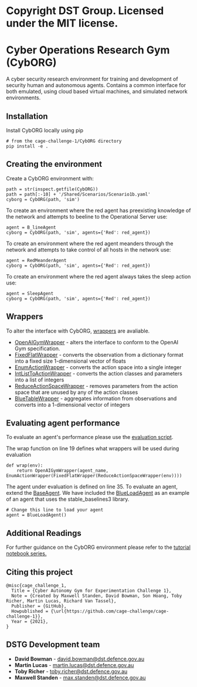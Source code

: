 # Copyright DST Group. Licensed under the MIT license.

# Cyber Operations Research Gym (CybORG)

A cyber security research environment for training and development of security human and autonomous agents. Contains a common interface for both emulated, using cloud based virtual machines, and simulated network environments.

## Installation

Install CybORG locally using pip

```
# from the cage-challenge-1/CybORG directory
pip install -e .
```


## Creating the environment
Create a CybORG environment with:
```
path = str(inspect.getfile(CybORG))
path = path[:-10] + '/Shared/Scenarios/Scenario1b.yaml'
cyborg = CybORG(path, 'sim')
```

 


To create an environment where the red agent has preexisting knowledge of the network and attempts to beeline to the Operational Server use:

 

```
agent = B_lineAgent
cyborg = CybORG(path, 'sim', agents={'Red': red_agent})
```
To create an environment where the red agent meanders through the network and attempts to take control of all hosts in the network use:

 

```
agent = RedMeanderAgent
cyborg = CybORG(path, 'sim', agents={'Red': red_agent})
```
To create an environment where the red agent always takes the sleep action use:
```
agent = SleepAgent
cyborg = CybORG(path, 'sim', agents={'Red': red_agent})
```

 

## Wrappers

 

To alter the interface with CybORG, [wrappers](CybORG/Agents/Wrappers) are avaliable.

 

* [OpenAIGymWrapper](CybORG/Agents/Wrappers/OpenAIGymWrapper.py) - alters the interface to conform to the OpenAI Gym specification.
* [FixedFlatWrapper](CybORG/Agents/Wrappers/FixedFlatWrapper.py) - converts the observation from a dictionary format into a fixed size 1-dimensional vector of floats
* [EnumActionWrapper](CybORG/Agents/Wrappers/EnumActionWrapper.py) - converts the action space into a single integer
* [IntListToActionWrapper](CybORG/Agents/Wrappers/IntListToAction.py) - converts the action classes and parameters into a list of integers
* [ReduceActionSpaceWrapper](CybORG/Agents/Wrappers/ReduceActionSpaceWrapper.py) - removes parameters from the action space that are unused by any of the action classes
* [BlueTableWrapper](CybORG/Agents/Wrappers/BlueTableWrapper.py) - aggregates information from observations and converts into a 1-dimensional vector of integers

 


## Evaluating agent performance

 

To evaluate an agent's performance please use the [evaluation script](CybORG/Evaluation/evaluation.py). 

 


The wrap function on line 19 defines what wrappers will be used during evaluation
```
def wrap(env):
    return OpenAIGymWrapper(agent_name, EnumActionWrapper(FixedFlatWrapper(ReduceActionSpaceWrapper(env))))
```
The agent under evaluation is defined on line 35. 
To evaluate an agent, extend the [BaseAgent](CybORG/Agents/SimpleAgents/BaseAgent.py). 
We have included the [BlueLoadAgent](CybORG/Agents/SimpleAgents/BlueLoadAgent.py) as an example of an agent that uses the stable_baselines3 library.
```
# Change this line to load your agent
agent = BlueLoadAgent()
```

## Additional Readings
For further guidance on the CybORG environment please refer to the [tutorial notebook series.](CybORG/Tutorial)

## Citing this project
```
@misc{cage_challenge_1,
  Title = {Cyber Autonomy Gym for Experimentation Challenge 1},
  Note = {Created by Maxwell Standen, David Bowman, Son Hoang, Toby Richer, Martin Lucas, Richard Van Tassel},
  Publisher = {GitHub},
  Howpublished = {\url{https://github.com/cage-challenge/cage-challenge-1}},
  Year = {2021},
}
```

## DSTG Development team 

* **David Bowman** - david.bowman@dst.defence.gov.au
* **Martin Lucas** - martin.lucas@dst.defence.gov.au
* **Toby Richer** - toby.richer@dst.defence.gov.au
* **Maxwell Standen** - max.standen@dst.defence.gov.au
